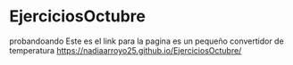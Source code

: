 # EjerciciosOctubre
probandoando
Este es el link para la pagina es un pequeño convertidor de temperatura
https://nadiaarroyo25.github.io/EjerciciosOctubre/
